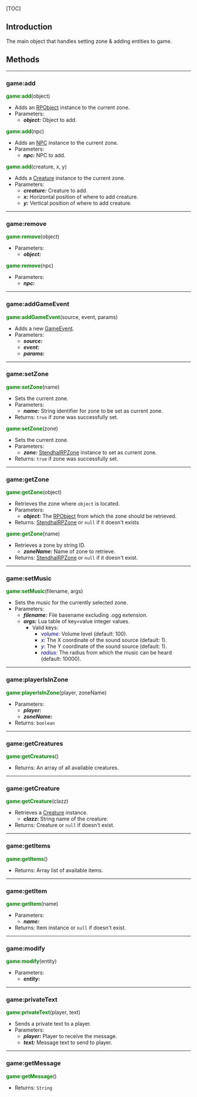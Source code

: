 
[TOC]

## Introduction

The main object that handles setting zone & adding entities to game.

## Methods

---
### game:add
<span style="color:green; font-weight:bold;">game:add</span>(object)

- Adds an [RPObject][] instance to the current zone.
- Parameters:
    - ***object:*** Object to add.

<span style="color:green; font-weight:bold;">game:add</span>(npc)

- Adds an [NPC][] instance to the current zone.
- Parameters:
    - ***npc:*** NPC to add.

<span style="color:green; font-weight:bold;">game:add</span>(creature, x, y)

- Adds a [Creature][] instance to the current zone.
- Parameters:
    - ***creature:*** Creature to add.
    - ***x:*** Horizontal position of where to add creature.
    - ***y:*** Vertical position of where to add creature.

---
### game:remove
<span style="color:green; font-weight:bold;">game:remove</span>(object)

- Parameters:
    - ***object:***

<span style="color:green; font-weight:bold;">game:remove</span>(npc)

- Parameters:
    - ***npc:***

---
### game:addGameEvent
<span style="color:green; font-weight:bold;">game:addGameEvent</span>(source, event, params)

- Adds a new [GameEvent][].
- Parameters:
    - ***source:***
    - ***event:***
    - ***params:***

---
### game:setZone
<span style="color:green; font-weight:bold;">game:setZone</span>(name)

- Sets the current zone.
- Parameters:
    - ***name:*** String identifier for zone to be set as current zone.
- Returns: `true` if zone was successfully set.

<span style="color:green; font-weight:bold;">game:setZone</span>(zone)

- Sets the current zone.
- Parameters:
    - ***zone:*** [StendhalRPZone][] instance to set as current zone.
- Returns: `true` if zone was successfully set.

---
### game:getZone
<span style="color:green; font-weight:bold;">game:getZone</span>(object)

- Retrieves the zone where `object` is located.
- Parameters:
    - ***object:*** The [RPObject][] from which the zone should be retrieved.
- Returns: [StendhalRPZone][] or `null` if it doesn't exists

<span style="color:green; font-weight:bold;">game:getZone</span>(name)

- Retrieves a zone by string ID.
    - ***zoneName:*** Name of zone to retrieve.
- Returns: [StendhalRPZone][] or `null` if it doesn't exist.

---
### game:setMusic
<span style="color:green; font-weight:bold;">game:setMusic</span>(filename, args)

- Sets the music for the currently selected zone.
- Parameters:
    - ***filename:*** File basename excluding .ogg extension.
    - ***args:*** Lua table of key=value integer values.
        - Valid keys:
            - <span style="color:darkblue; font-style:italic;">volume:</span> Volume level (default: 100).
            - <span style="color:darkblue; font-style:italic;">x:</span> The X coordinate of the sound source (default: 1).
            - <span style="color:darkblue; font-style:italic;">y:</span> The Y coordinate of the sound source (default: 1).
            - <span style="color:darkblue; font-style:italic;">radius:</span> The radius from which the music can be heard (default: 10000).

---
### game:playerIsInZone
<span style="color:green; font-weight:bold;">game:playerIsInZone</span>(player, zoneName)

- Parameters:
    - ***player:***
    - ***zoneName:***
- Returns: `boolean`

---
### game:getCreatures
<span style="color:green; font-weight:bold;">game:getCreatures</span>()

- Returns: An array of all available creatures.

---
### game:getCreature
<span style="color:green; font-weight:bold;">game:getCreature</span>(clazz)

- Retrieves a [Creature][] instance.
    - ***clazz:*** String name of the creature.
- Returns: Creature or `null` if doesn't exist.

---
### game:getItems
<span style="color:green; font-weight:bold;">game:getItems</span>()

- Returns: Array list of available items.

---
### game:getItem
<span style="color:green; font-weight:bold;">game:getItem</span>(name)

- Parameters:
    - ***name:***
- Returns: Item instance or `null` if doesn't exist.

---
### game:modify
<span style="color:green; font-weight:bold;">game:modify</span>(entity)

- Parameters:
    - ***entity:***

---
### game:privateText
<span style="color:green; font-weight:bold;">game:privateText</span>(player, text)

- Sends a private text to a player.
- Parameters:
    - ***player:*** Player to receive the message.
    - ***text:*** Message text to send to player.

---
### game:getMessage
<span style="color:green; font-weight:bold;">game:getMessage</span>()

- Returns: `String`


[Creature]: ../../java/games/stendhal/server/entity/creature/Creature.html
[GameEvent]: ../../java/games/stendhal/server/core/engine/GameEvent.html
[NPC]: ../../java/games/stendhal/server/entity/npc/NPC.html
[RPObject]: ../../java/marauroa/common/game/RPObject.html
[StendhalRPZone]: ../../java/games/stendhal/server/core/engine/StendhalRPZone.html
